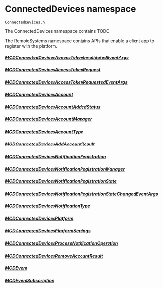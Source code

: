 # ConnectedDevices namespace
```
ConnectedDevices.h
```

The ConnectedDevices namespace contains TODO

The RemoteSystems namespace contains APIs that enable a client app to register with the platform. 

##### [MCDConnectedDevicesAccessTokenInvalidatedEventArgs](MCDConnectedDevicesAccessTokenInvalidatedEventArgs.md)
##### [MCDConnectedDevicesAccessTokenRequest](MCDConnectedDevicesAccessTokenRequest.md)
##### [MCDConnectedDevicesAccessTokenRequestedEventArgs](MCDConnectedDevicesAccessTokenRequestedEventArgs.md)
##### [MCDConnectedDevicesAccount](MCDConnectedDevicesAccount.md)
##### [MCDConnectedDevicesAccountAddedStatus](MCDConnectedDevicesAccountAddedStatus.md)
##### [MCDConnectedDevicesAccountManager](MCDConnectedDevicesAccountManager.md)
##### [MCDConnectedDevicesAccountType](MCDConnectedDevicesAccountType.md)
##### [MCDConnectedDevicesAddAccountResult](MCDConnectedDevicesAddAccountResult.md)
##### [MCDConnectedDevicesNotificationRegistration](MCDConnectedDevicesNotificationRegistration.md)
##### [MCDConnectedDevicesNotificationRegistrationManager](MCDConnectedDevicesNotificationRegistrationManager.md)
##### [MCDConnectedDevicesNotificationRegistrationState](MCDConnectedDevicesNotificationRegistrationState.md)
##### [MCDConnectedDevicesNotificationRegistrationStateChangedEventArgs](MCDConnectedDevicesNotificationRegistrationStateChangedEventArgs.md)
##### [MCDConnectedDevicesNotificationType](MCDConnectedDevicesNotificationType.md)
##### [MCDConnectedDevicesPlatform](MCDConnectedDevicesPlatform.md)
##### [MCDConnectedDevicesPlatformSettings](MCDConnectedDevicesPlatformSettings.md)
##### [MCDConnectedDevicesProcessNotificationOperation](MCDConnectedDevicesProcessNotificationOperation.md)
##### [MCDConnectedDevicesRemoveAccountResult](MCDConnectedDevicesRemoveAccountResult.md)
##### [MCDEvent](MCDEvent.md)
##### [MCDEventSubscription](MCDEventSubscription.md)